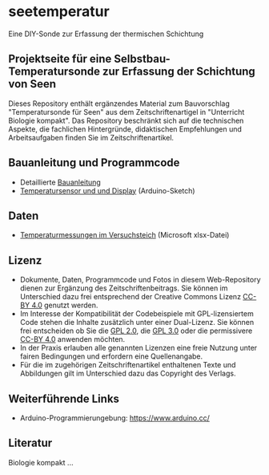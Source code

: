 # seetemperatur
 Eine DIY-Sonde zur Erfassung der thermischen Schichtung

## Projektseite für eine Selbstbau-Temperatursonde zur Erfassung der Schichtung von Seen

Dieses Repository enthält ergänzendes Material zum Bauvorschlag "Temperatursonde für Seen" aus dem Zeitschriftenartigel in "Unterricht Biologie kompakt". 
Das Repository beschränkt sich auf die technischen Aspekte, die fachlichen Hintergründe, didaktischen Empfehlungen und Arbeitsaufgaben finden Sie im Zeitschriftenartikel.

## Bauanleitung und Programmcode

* Detaillierte [Bauanleitung](https://tpetzoldt.github.io/seetemperatur/bauanleitung.html)
* [Temperatursensor und und Display](code/t-sensor-display/) (Arduino-Sketch)

## Daten

* [Temperaturmessungen im Versuchsteich](daen/versuchsteich-jun2023-10min.xlsx) (Microsoft xlsx-Datei)

## Lizenz

* Dokumente, Daten, Programmcode und Fotos in diesem Web-Repository dienen zur Ergänzung des Zeitschriftenbeitrags. Sie können im Unterschied dazu frei entsprechend der Creative Commons Lizenz [CC-BY 4.0](https://creativecommons.org/licenses/by/4.0/deed.de) genutzt werden.
* Im Interesse der Kompatibilität der Codebeispiele mit GPL-lizensiertem Code stehen die Inhalte zusätzlich unter einer Dual-Lizenz. 
  Sie können frei entscheiden ob Sie die [GPL 2.0](https://www.gnu.de/documents/gpl-2.0.de.html), die [GPL 3.0](https://www.gnu.de/documents/gpl-3.0.de.html) oder die permissivere [CC-BY 4.0](https://creativecommons.org/licenses/by/4.0/deed.de) anwenden möchten.
* In der Praxis erlauben alle genannten Lizenzen eine freie Nutzung unter fairen Bedingungen und erfordern eine Quellenangabe.
* Für die im zugehörigen Zeitschriftenartikel enthaltenen Texte und Abbildungen gilt im Unterschied dazu das Copyright des Verlags.

## Weiterführende Links

* Arduino-Programmierungebung: https://www.arduino.cc/

## Literatur

Biologie kompakt ...
